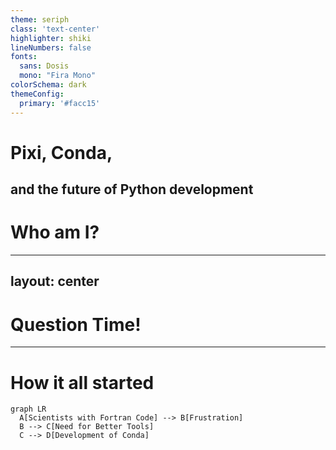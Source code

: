 ```yaml
---
theme: seriph
class: 'text-center'
highlighter: shiki
lineNumbers: false
fonts:
  sans: Dosis
  mono: "Fira Mono"
colorSchema: dark
themeConfig:
  primary: '#facc15'
---
```


# Pixi, Conda,

and the future of Python development
---

# Who am I?

---
layout: center
---

# Question Time!
---

# How it all started
<div class="flex flex-col justify-center h-full">

```mermaid
graph LR
  A[Scientists with Fortran Code] --> B[Frustration]
  B --> C[Need for Better Tools]
  C --> D[Development of Conda]
```

</div>

